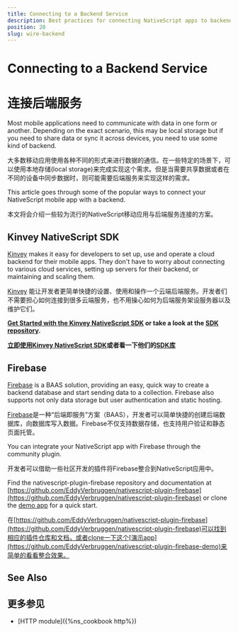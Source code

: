 ```yaml
---
title: Connecting to a Backend Service
description: Best practices for connecting NativeScript apps to backend services
position: 20
slug: wire-backend
---
```



# Connecting to a Backend Service

# 连接后端服务

Most mobile applications need to communicate with data in one form or another. Depending on the exact scenario, this may be local storage but if you need to share data or sync it across devices, you need to use some kind of backend.

大多数移动应用使用各种不同的形式来进行数据的通信。在一些特定的场景下，可以使用本地存储(local storage)来完成实现这个需求。但是当需要共享数据或者在不同的设备中同步数据时，则可能需要后端服务来实现这样的需求。

This article goes through some of the popular ways to connect your NativeScript mobile app with a backend.

本文将会介绍一些较为流行的NativeScript移动应用与后端服务连接的方案。


## Kinvey NativeScript SDK

[Kinvey](https://www.kinvey.com/) makes it easy for developers to set up, use and operate a cloud backend for their mobile apps. They don't have to worry about connecting to various cloud services, setting up servers for their backend, or maintaining and scaling them.

[Kinvey](https://www.kinvey.com/) 能让开发者更简单快捷的设置、使用和操作一个云端后端服务。开发者们不需要担心如何连接到很多云端服务，也不用操心如何为后端服务架设服务器以及维护它们。

__[Get Started with the Kinvey NativeScript SDK](https://devcenter.kinvey.com/nativescript/guides/getting-started) or take a look at the [SDK repository](https://github.com/Kinvey/nativescript-sdk).__

__[立即使用Kinvey NativeScript SDK](https://devcenter.kinvey.com/nativescript/guides/getting-started)或者看一下他们的[SDK库](https://github.com/Kinvey/nativescript-sdk)__

## Firebase  

[Firebase](https://firebase.google.com/) is a BAAS solution, providing an easy, quick way to create a backend database and start sending data to a collection. Firebase also supports not only data storage but user authentication and static hosting.

[Firebase](https://firebase.google.com/)是一种“后端即服务”方案（BAAS），开发者可以简单快捷的创建后端数据库，向数据库写入数据。Firebase不仅支持数据存储，也支持用户验证和静态页面托管。

You can integrate your NativeScript app with Firebase through the community plugin.

开发者可以借助一些社区开发的插件将Firebase整合到NativeScript应用中。

Find the nativescript-plugin-firebase repository and documentation at [https://github.com/EddyVerbruggen/nativescript-plugin-firebase](https://github.com/EddyVerbruggen/nativescript-plugin-firebase) or clone the [demo app](https://github.com/EddyVerbruggen/nativescript-plugin-firebase-demo) for a quick start.

在[https://github.com/EddyVerbruggen/nativescript-plugin-firebase](https://github.com/EddyVerbruggen/nativescript-plugin-firebase)可以找到相应的插件仓库和文档，或者clone一下这个[演示app](https://github.com/EddyVerbruggen/nativescript-plugin-firebase-demo)来简单的看看整合效果。

## See Also

## 更多参见
* [HTTP module]({%ns_cookbook http%})
